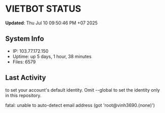 # VIETBOT STATUS
**Updated**: Thu Jul 10 09:50:46 PM +07 2025

## System Info
- IP: 103.77.172.150
- Uptime: up 5 days, 1 hour, 38 minutes
- Files: 6579

## Last Activity

to set your account's default identity.
Omit --global to set the identity only in this repository.

fatal: unable to auto-detect email address (got 'root@vinh3690.(none)')
